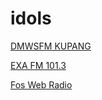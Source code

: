 # idols

[DMWSFM KUPANG](http://45.64.97.82:8028/stream)

[EXA FM 101.3](http://38.96.148.18:9178)

[Fos Web Radio](http://144.76.92.208:9383/stream)

